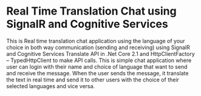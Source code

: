 # Real Time Translation Chat using SignalR and Cognitive Services

This is Real time translation chat application using the language of your choice in both way communication (sending and receiving) 
using SignalR and Cognitive Services Translate API in .Net Core 2.1 and HttpClientFactory – TypedHttpClient to make API calls.
This is simple chat application where user can login with their name and choice of language that want to send and receive the message.
When the user sends the message, it translate the text in real time and send it to other users with the choice of their selected languages
and vice versa.


